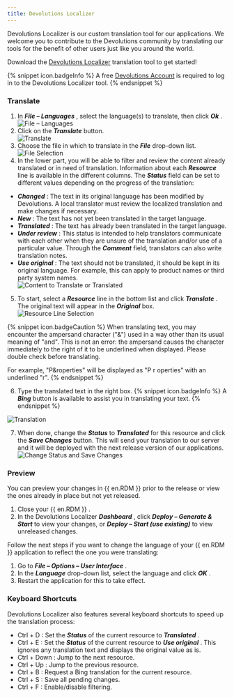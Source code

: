 ```yaml
---
title: Devolutions Localizer
---
```

Devolutions Localizer is our custom translation tool for our applications. We welcome you to contribute to the Devolutions community by translating our tools for the benefit of other users just like you around the world. 

Download the [Devolutions Localizer](https://devolutions.net/localizer) translation tool to get started! 

{% snippet icon.badgeInfo %} 
A free [Devolutions Account](/cloud/devolutions-account/create-devolutions-account/) is required to log in to the Devolutions Localizer tool. 
{% endsnippet %}
 
### Translate 

1. In ***File – Languages*** , select the language(s) to translate, then click ***Ok*** .  
![File – Languages](/img/en/rdm/windows/RdmWin4049.png) 
1. Click on the ***Translate*** button.  
![Translate](/img/en/rdm/windows/RDMWin2131.png) 
1. Choose the file in which to translate in the ***File*** drop-down list.  
![File Selection](/img/en/rdm/windows/RDMWin2132.png) 
1. In the lower part, you will be able to filter and review the content already translated or in need of translation. Information about each ***Resource*** line is available in the different columns. The ***Status*** field can be set to different values depending on the progress of the translation:  

* ***Changed*** : The text in its original language has been modified by Devolutions. A local translator must review the localized translation and make changes if necessary. 
* ***New*** : The text has not yet been translated in the target language. 
* ***Translated*** : The text has already been translated in the target language. 
* ***Under review*** : This status is intended to help translators communicate with each other when they are unsure of the translation and/or use of a particular value. Through the ***Comment*** field, translators can also write translation notes. 
* ***Use original*** : The text should not be translated, it should be kept in its original language. For example, this can apply to product names or third party system names.  
![Content to Translate or Translated](/img/en/rdm/windows/RdmWin4050.png) 
5. To start, select a ***Resource*** line in the bottom list and click ***Translate*** . The original text will appear in the ***Original*** box.  
![Resource Line Selection](/img/en/rdm/windows/RDMWin2133.png) 

{% snippet icon.badgeCaution %} 
When translating text, you may encounter the ampersand character ("&") used in a way other than its usual meaning of "and". This is not an error: the ampersand causes the character immediately to the right of it to be underlined when displayed. Please double check before translating.  

For example, "P&roperties" will be displayed as "P r operties" with an underlined "r". 
{% endsnippet %}
 
6. Type the translated text in the right box. 
{% snippet icon.badgeInfo %} 
A ***Bing*** button is available to assist you in translating your text. 
{% endsnippet %}
 
![Translation](/img/en/rdm/windows/clip11554.png) 

7. When done, change the ***Status*** to ***Translated*** for this resource and click the ***Save Changes*** button. This will send your translation to our server and it will be deployed with the next release version of our applications.  
![Change Status and Save Changes](/img/en/rdm/windows/RDMWin2134.png) 

### Preview 

You can preview your changes in {{ en.RDM }} prior to the release or view the ones already in place but not yet released. 

1. Close your {{ en.RDM }} . 
1. In the Devolutions Localizer ***Dashboard*** , click ***Deploy – Generate & Start*** to view your changes, or ***Deploy – Start (use existing)*** to view unreleased changes.  

Follow the next steps if you want to change the language of your {{ en.RDM }} application to reflect the one you were translating:  

1. Go to ***File – Options – User Interface*** . 
1. In the ***Language*** drop-down list, select the language and click ***OK*** . 
1. Restart the application for this to take effect. 

### Keyboard Shortcuts 

Devolutions Localizer also features several keyboard shortcuts to speed up the translation process:  

* Ctrl + D : Set the ***Status*** of the current resource to ***Translated*** . 
* Ctrl + E : Set the ***Status*** of the current resource to ***Use original*** . This ignores any translation text and displays the original value as is. 
* Ctrl + Down : Jump to the next resource. 
* Ctrl + Up : Jump to the previous resource. 
* Ctrl + B : Request a Bing translation for the current resource. 
* Ctrl + S : Save all pending changes. 
* Ctrl + F : Enable/disable filtering. 

